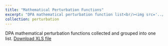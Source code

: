 ```yaml
---
title: "Mathematical Perturbation Functions"
excerpt: "DPA mathematical perturbation function list<br/><img src='../images/mathematical_perturbations.png'><br/><img src='../images/DPA-List-Algo.png'>"
collection: perturbation
---
```


DPA mathematical perturbation functions collected and grouped into one list.
[Download XLS file](https://github.com/phoenixml/roadmap.github.io/blob/master/files/DPA_driven_by_Mathematical_function.xlsx?raw=true)
